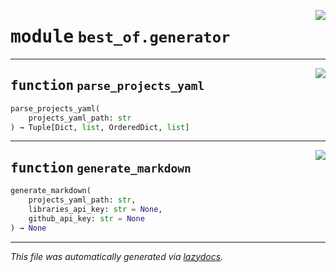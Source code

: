 <!-- markdownlint-disable -->

<a href="https://github.com/best-of-lists/best-of-generator/blob/main/src/best_of/generator.py#L0"><img align="right" style="float:right;" src="https://img.shields.io/badge/-source-cccccc?style=flat-square"></a>

# <kbd>module</kbd> `best_of.generator`





---

<a href="https://github.com/best-of-lists/best-of-generator/blob/main/src/best_of/generator.py#L18"><img align="right" style="float:right;" src="https://img.shields.io/badge/-source-cccccc?style=flat-square"></a>

## <kbd>function</kbd> `parse_projects_yaml`

```python
parse_projects_yaml(
    projects_yaml_path: str
) → Tuple[Dict, list, OrderedDict, list]
```






---

<a href="https://github.com/best-of-lists/best-of-generator/blob/main/src/best_of/generator.py#L61"><img align="right" style="float:right;" src="https://img.shields.io/badge/-source-cccccc?style=flat-square"></a>

## <kbd>function</kbd> `generate_markdown`

```python
generate_markdown(
    projects_yaml_path: str,
    libraries_api_key: str = None,
    github_api_key: str = None
) → None
```








---

_This file was automatically generated via [lazydocs](https://github.com/ml-tooling/lazydocs)._
